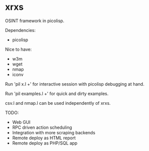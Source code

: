 # xrxs
OSINT framework in picolisp. 

Dependencies:
- picolisp

Nice to have:
- w3m
- wget
- nmap
- iconv

Run 'pil x.l +' for interactive session with picolisp debugging at hand. 

Run 'pil examples.l +' for quick and dirty examples. 

csv.l and nmap.l can be used independently of xrxs. 

TODO:
- Web GUI 
- RPC driven action scheduling
- Integration with more scraping backends
- Remote deploy as HTML report
- Remote deploy as PHP/SQL app
